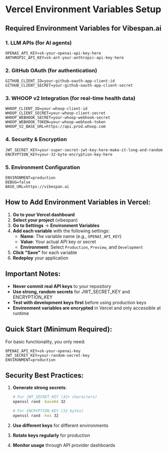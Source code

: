 # Vercel Environment Variables Setup

## Required Environment Variables for Vibespan.ai

### 1. **LLM APIs** (for AI agents)
```
OPENAI_API_KEY=sk-your-openai-api-key-here
ANTHROPIC_API_KEY=sk-ant-your-anthropic-api-key-here
```

### 2. **GitHub OAuth** (for authentication)
```
GITHUB_CLIENT_ID=your-github-oauth-app-client-id
GITHUB_CLIENT_SECRET=your-github-oauth-app-client-secret
```

### 3. **WHOOP v2 Integration** (for real-time health data)
```
WHOOP_CLIENT_ID=your-whoop-client-id
WHOOP_CLIENT_SECRET=your-whoop-client-secret
WHOOP_WEBHOOK_SECRET=your-whoop-webhook-secret
WHOOP_WEBHOOK_TOKEN=your-whoop-webhook-token
WHOOP_V2_BASE_URL=https://api.prod.whoop.com
```

### 4. **Security & Encryption**
```
JWT_SECRET_KEY=your-super-secret-jwt-key-here-make-it-long-and-random
ENCRYPTION_KEY=your-32-byte-encryption-key-here
```

### 5. **Environment Configuration**
```
ENVIRONMENT=production
DEBUG=false
BASE_URL=https://vibespan.ai
```

## How to Add Environment Variables in Vercel:

1. **Go to your Vercel dashboard**
2. **Select your project** (vibespan)
3. **Go to Settings** → **Environment Variables**
4. **Add each variable** with the following settings:
   - **Name**: The variable name (e.g., `OPENAI_API_KEY`)
   - **Value**: Your actual API key or secret
   - **Environment**: Select `Production`, `Preview`, and `Development`
5. **Click "Save"** for each variable
6. **Redeploy** your application

## Important Notes:

- **Never commit real API keys** to your repository
- **Use strong, random secrets** for JWT_SECRET_KEY and ENCRYPTION_KEY
- **Test with development keys first** before using production keys
- **Environment variables are encrypted** in Vercel and only accessible at runtime

## Quick Start (Minimum Required):

For basic functionality, you only need:
```
OPENAI_API_KEY=sk-your-openai-key
JWT_SECRET_KEY=your-random-secret-key
ENVIRONMENT=production
```

## Security Best Practices:

1. **Generate strong secrets**:
   ```bash
   # For JWT_SECRET_KEY (32+ characters)
   openssl rand -base64 32
   
   # For ENCRYPTION_KEY (32 bytes)
   openssl rand -hex 32
   ```

2. **Use different keys** for different environments
3. **Rotate keys regularly** for production
4. **Monitor usage** through API provider dashboards
